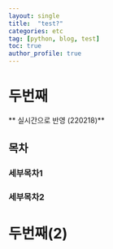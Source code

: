 ```yaml
---
layout: single
title:  "test?"
categories: etc
tag: [python, blog, test]
toc: true
author_profile: true
---
```


# 두번째

** 실시간으로 반영 (220218)**



## 목차

### 세부목차1



### 세부목차2



# 두번째(2)








